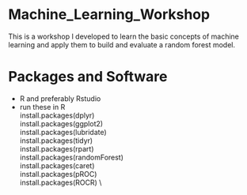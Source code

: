 # Machine_Learning_Workshop
This is a workshop I developed to learn the basic concepts of machine learning and apply them to build and evaluate a random forest model.

# Packages and Software

- R and preferably Rstudio
- run these in R \
install.packages(dplyr) \
install.packages(ggplot2) \
install.packages(lubridate) \
install.packages(tidyr) \
install.packages(rpart) \
install.packages(randomForest) \
install.packages(caret) \
install.packages(pROC) \
install.packages(ROCR) \
